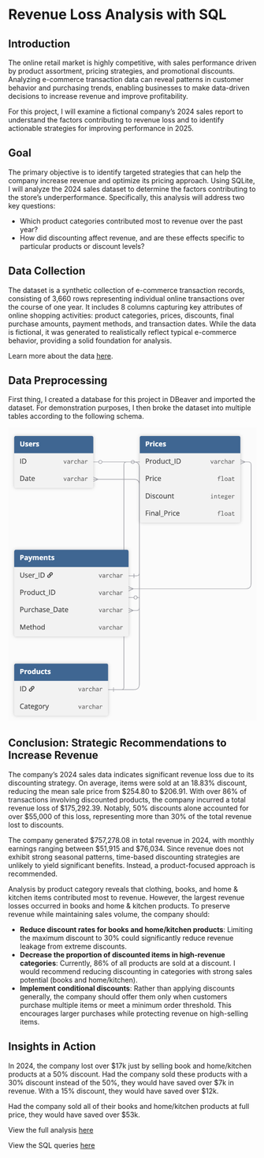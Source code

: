 # Revenue Loss Analysis with SQL

## Introduction 

The online retail market is highly competitive, with sales performance driven by product assortment, pricing strategies, and promotional discounts. Analyzing e-commerce transaction data can reveal patterns in customer behavior and purchasing trends, enabling businesses to make data-driven decisions to increase revenue and improve profitability.

For this project, I will examine a fictional company’s 2024 sales report to understand the factors contributing to revenue loss and to identify actionable strategies for improving performance in 2025.

## Goal 

The primary objective is to identify targeted strategies that can help the company increase revenue and optimize its pricing approach. Using SQLite, I will analyze the 2024 sales dataset to determine the factors contributing to the store’s underperformance. Specifically, this analysis will address two key questions:
- Which product categories contributed most to revenue over the past year?
- How did discounting affect revenue, and are these effects specific to particular products or discount levels?

## Data Collection 

The dataset is a synthetic collection of e-commerce transaction records, consisting of 3,660 rows representing individual online transactions over the course of one year. It includes 8 columns capturing key attributes of online shopping activities: product categories, prices, discounts, final purchase amounts, payment methods, and transaction dates. While the data is fictional, it was generated to realistically reflect typical e-commerce behavior, providing a solid foundation for analysis.

Learn more about the data [here](https://www.kaggle.com/datasets/steve1215rogg/e-commerce-dataset). 

## Data Preprocessing

First thing, I created a database for this project in DBeaver and imported the dataset. For demonstration purposes, I then broke the dataset into multiple tables according to the following schema. 

![image](https://github.com/catherinealeal/RevenueLossAnalysis/blob/main/schema.png)

## Conclusion: Strategic Recommendations to Increase Revenue

The company’s 2024 sales data indicates significant revenue loss due to its discounting strategy. On average, items were sold at an 18.83% discount, reducing the mean sale price from $254.80 to $206.91. With over 86% of transactions involving discounted products, the company incurred a total revenue loss of $175,292.39. Notably, 50% discounts alone accounted for over $55,000 of this loss, representing more than 30% of the total revenue lost to discounts.

The company generated $757,278.08 in total revenue in 2024, with monthly earnings ranging between $51,915 and $76,034. Since revenue does not exhibit strong seasonal patterns, time-based discounting strategies are unlikely to yield significant benefits. Instead, a product-focused approach is recommended.

Analysis by product category reveals that clothing, books, and home & kitchen items contributed most to revenue. However, the largest revenue losses occurred in books and home & kitchen products. To preserve revenue while maintaining sales volume, the company should:
- **Reduce discount rates for books and home/kitchen products**: Limiting the maximum discount to 30% could significantly reduce revenue leakage from extreme discounts.
- **Decrease the proportion of discounted items in high-revenue categories**: Currently, 86% of all products are sold at a discount. I would recommend reducing discounting in categories with strong sales potential (books and home/kitchen).
- **Implement conditional discounts**: Rather than applying discounts generally, the company should offer them only when customers purchase multiple items or meet a minimum order threshold. This encourages larger purchases while protecting revenue on high-selling items.

## Insights in Action 

In 2024, the company lost over $17k just by selling book and home/kitchen products at a 50% discount. Had the company sold these products with a 30% discount instead of the 50%, they would have saved over $7k in revenue. With a 15% discount, they would have saved over $12k. 

Had the company sold all of their books and home/kitchen products at full price, they would have saved over $53k. 

View the full analysis [here](https://github.com/catherinealeal/RevenueLossAnalysis/blob/main/Analysis.md)

View the SQL queries [here](https://github.com/catherinealeal/RevenueLossAnalysis/blob/main/queries.sql)
